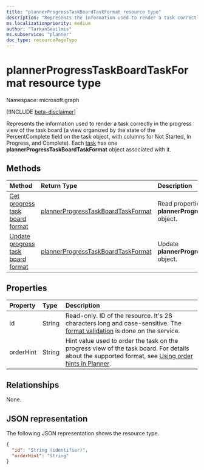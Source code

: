 ```yaml
---
title: "plannerProgressTaskBoardTaskFormat resource type"
description: "Represents the information used to render a task correctly in the progress view of the task board (a view organized by the state of the PercentComplete field on the task object, with columns for Not Started, In Progress, and Complete)."
ms.localizationpriority: medium
author: "TarkanSevilmis"
ms.subservice: "planner"
doc_type: resourcePageType
---
```


# plannerProgressTaskBoardTaskFormat resource type

Namespace: microsoft.graph

[!INCLUDE [beta-disclaimer](../../includes/beta-disclaimer.md)]

Represents the information used to render a task correctly in the progress view of the task board (a view organized by the state of the PercentComplete field on the task object, with columns for Not Started, In Progress, and Complete). Each [task](plannertask.md) has one **plannerProgressTaskBoardTaskFormat** object associated with it.


## Methods

| Method		   | Return Type	|Description|
|:---------------|:--------|:----------|
|[Get progress task board format](../api/plannerprogresstaskboardtaskformat-get.md) | [plannerProgressTaskBoardTaskFormat](plannerprogresstaskboardtaskformat.md) |Read properties and relationships of **plannerProgressTaskBoardTaskFormat** object.|
|[Update progress task board format](../api/plannerprogresstaskboardtaskformat-update.md) | [plannerProgressTaskBoardTaskFormat](plannerprogresstaskboardtaskformat.md)	|Update **plannerProgressTaskBoardTaskFormat** object. |

## Properties
| Property	   | Type	|Description|
|:---------------|:--------|:----------|
|id|String| Read-only. ID of the resource. It's 28 characters long and case-sensitive. The [format validation](tasks-identifiers-disclaimer.md) is done on the service.|
|orderHint|String|Hint value used to order the task on the progress view of the task board. For details about the supported format, see [Using order hints in Planner](planner-order-hint-format.md).|

## Relationships
None.


## JSON representation
The following JSON representation shows the resource type.

<!-- {
  "blockType": "resource",
  "optionalProperties": [

  ],
  "@odata.type": "microsoft.graph.plannerProgressTaskBoardTaskFormat"
}-->

```json
{
  "id": "String (identifier)",
  "orderHint": "String"
}
```

<!-- uuid: 8fcb5dbc-d5aa-4681-8e31-b001d5168d79
2015-10-25 14:57:30 UTC -->
<!--
{
  "type": "#page.annotation",
  "description": "plannerProgressTaskBoardTaskFormat resource",
  "keywords": "",
  "section": "documentation",
  "tocPath": "",
  "suppressions": []
}
-->


